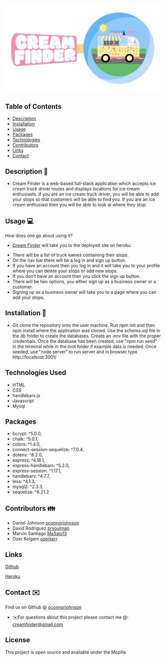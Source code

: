 ![Cream-Finder Logo](./public/images/logo.png)




## Table of Contents
* [Description](#description-📃)
* [Installation](#installation-💾)
* [Usage](#usage-💻)
* [Packages](#packages)
* [Technologies](#technologies-used)
* [Contributors](#contributors-👪)
* [Links](#links)
* [Contact](#contact-✉️)
<!-- * [License](#license) -->


## Description 📃
- Cream Finder is a web-based full-stack application which accepts ice cream truck driver routes and displays locations for ice cream enthusiasts. If you are an ice cream truck driver, you will be able to add your stops so that customers will be able to find you. If you are an ice cream enthusiast then you will be able to look at where they stop.


## Usage  💻 
How does one go about using it?
- [Cream Finder](https://enthousiaste-monsieur-80020.herokuapp.com/) will take you to the deployed site on heroku.
* There will be a list of truck names containing their stops.
* On the nav bar there will be a log in and sign up button. 
* If you have an account then you log in and it will take you to your profile where you can delete your stops or add new stops.
* If you don't have an account then you click the sign up button.
* There will be two options, you either sign up as a business owner or a customer.
* Signing up as a business owner will take you to a page where you can add your stops. 



## Installation 💾
* Git clone the repository onto the user machine.
Run npm init and then npm install where the application was cloned.
Use the schema.sql file in the db folder to create the databases.
Create an .env file with the proper credentials.
Once the database has been created, use "npm run seed" in the terminal while in the root folder if example data is needed.
Once seeded, use "node server" to run server and in browser type http://localhost:3001/




## Technologies Used
* HTML
* CSS
* handlebars.js
* Javascript
* Mysql

## Packages
* bcrypt: ^5.0.0,
* chalk: ^5.0.1,
* colors: ^1.4.0,
* connect-session-sequelize: ^7.0.4,
* dotenv: ^8.2.0,
* express: ^4.18.1,
* express-handlebars: ^5.2.0,
* express-session: ^1.17.1,
* handlebars: ^4.7.7,
* less: ^4.1.3,
* mysql2: ^2.3.3,
* sequelize: ^6.21.2




## Contributors 👪
* Daniel Johnson  [oconnorjohnson](http://github.com/oconnorjohnson)
* David Rodriguez [prsoulman](http://github.com/prsoulman)
* Marvin Santiago [MaSalo13](http://github.com/MaSalo13)
* Ozer Kelgem     [ozerkerr](http://github.com/ozerkerr)


## Links 
[Github](https://github.com/oconnorjohnson/cream-finder)

[Heroku](https://enthousiaste-monsieur-80020.herokuapp.com/)

## Contact ✉️
Find us on Github @ [oconnorjohnson](http://github.com/oconnorjohnson)
* ✉️For questions about this project please contact me @: creamfinder@gmail.com



 ## License
This project is open source and available under the Mozilla